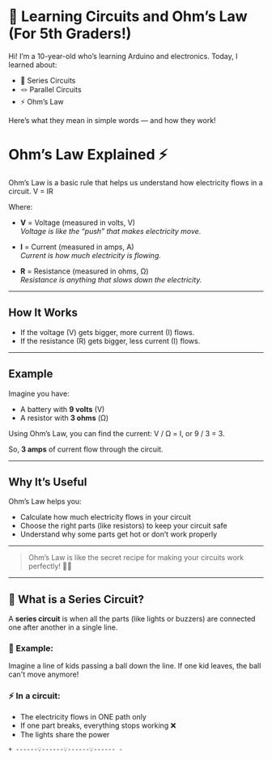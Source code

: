 # 🧠 Learning Circuits and Ohm’s Law (For 5th Graders!)

Hi! I’m a 10-year-old who’s learning Arduino and electronics. Today, I learned about:

- 🔗 Series Circuits  
- 🪢 Parallel Circuits  
- ⚡ Ohm’s Law  

Here’s what they mean in simple words — and how they work!
# Ohm’s Law Explained ⚡

Ohm’s Law is a basic rule that helps us understand how electricity flows in a circuit.
V = IR

Where:

- **V** = Voltage (measured in volts, V)  
  *Voltage is like the “push” that makes electricity move.*

- **I** = Current (measured in amps, A)  
  *Current is how much electricity is flowing.*

- **R** = Resistance (measured in ohms, Ω)  
  *Resistance is anything that slows down the electricity.*

---

## How It Works

- If the voltage (V) gets bigger, more current (I) flows.
- If the resistance (R) gets bigger, less current (I) flows.

---

## Example

Imagine you have:

- A battery with **9 volts** (V)
- A resistor with **3 ohms** (Ω)

Using Ohm’s Law, you can find the current:
V / Ω = I, or 9 / 3 = 3.

So, **3 amps** of current flow through the circuit.

---

## Why It’s Useful

Ohm’s Law helps you:

- Calculate how much electricity flows in your circuit  
- Choose the right parts (like resistors) to keep your circuit safe  
- Understand why some parts get hot or don’t work properly

---

> Ohm’s Law is like the secret recipe for making your circuits work perfectly! 🔧✨

---

## 🔗 What is a Series Circuit?

A **series circuit** is when all the parts (like lights or buzzers) are connected one after another in a single line.

### 🚶 Example:
Imagine a line of kids passing a ball down the line. If one kid leaves, the ball can't move anymore!

### ⚡ In a circuit:
- The electricity flows in ONE path only
- If one part breaks, everything stops working ❌
- The lights share the power

```text
+ ------💡------💡------💡------ -
